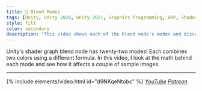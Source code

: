 ```yaml
---
title: 🥤 Blend Modes
tags: [Unity, Unity 2020, Unity 2021, Graphics Programming, URP, Shader Graph, HLSL, Shader, Math, Textures, Video]
style: fill
color: secondary 
description: "This video shows each of the blend node's modes and discusses the math behind them."
---
```


Unity's shader graph blend node has twenty-two modes! Each combines two colors using a different formula. In this video, I look at the math behind each mode and see how it affects a couple of sample images.

***

{% include elements/video.html id="d9NKqeNtobc" %}
*[YouTube](https://youtu.be/d9NKqeNtobc) [Patreon](https://www.patreon.com/posts/files-blend-node-52429195)* 